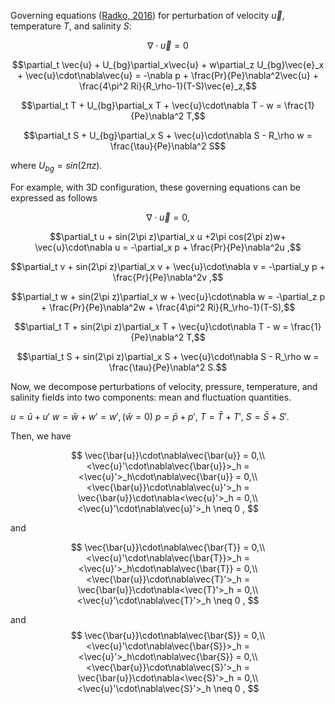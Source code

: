 Governing equations ([Radko, 2016](https://doi.org/10.1017/jfm.2016.547)) for perturbation of velocity $\vec{u}$, temperature $T$, and salinity $S$:

$$\nabla\cdot \vec{u} = 0$$

$$\partial_t \vec{u} + U_{bg}\partial_x\vec{u} + w\partial_z U_{bg}\vec{e}_x + \vec{u}\cdot\nabla\vec{u} = -\nabla p + \frac{Pr}{Pe}\nabla^2\vec{u} + \frac{4\pi^2 Ri}{R_\rho-1}(T-S)\vec{e}_z,$$

$$\partial_t T + U_{bg}\partial_x T + \vec{u}\cdot\nabla T - w = \frac{1}{Pe}\nabla^2 T,$$

$$\partial_t S + U_{bg}\partial_x S + \vec{u}\cdot\nabla S - R_\rho w = \frac{\tau}{Pe}\nabla^2 S$$

where $U_{bg}=sin(2\pi z)$.

For example, with 3D configuration, these governing equations can be expressed as follows

$$\nabla\cdot \vec{u} = 0,$$

$$\partial_t u + sin(2\pi z)\partial_x u +2\pi cos(2\pi z)w+ \vec{u}\cdot\nabla u = -\partial_x p + \frac{Pr}{Pe}\nabla^2u ,$$

$$\partial_t v + sin(2\pi z)\partial_x v + \vec{u}\cdot\nabla v = -\partial_y p + \frac{Pr}{Pe}\nabla^2v ,$$

$$\partial_t w + sin(2\pi z)\partial_x w + \vec{u}\cdot\nabla w = -\partial_z p + \frac{Pr}{Pe}\nabla^2w + \frac{4\pi^2 Ri}{R_\rho-1}(T-S),$$

$$\partial_t T + sin(2\pi z)\partial_x T + \vec{u}\cdot\nabla T - w = \frac{1}{Pe}\nabla^2 T,$$

$$\partial_t S + sin(2\pi z)\partial_x S + \vec{u}\cdot\nabla S - R_\rho w = \frac{\tau}{Pe}\nabla^2 S.$$

Now, we decompose perturbations of velocity, pressure, temperature, and salinity fields into two components: mean and fluctuation quantities.

$u = \bar{u}+u'$
$w = \bar{w}+w' = w', (\bar{w}=0)$
$p = \bar{p}+p',$
$T = \bar{T}+T',$
$S = \bar{S}+S'.$

Then, we have

$$
\vec{\bar{u}}\cdot\nabla\vec{\bar{u}} = 0,\\
<\vec{u}'\cdot\nabla\vec{\bar{u}}>_h = <\vec{u}'>_h\cdot\nabla\vec{\bar{u}} = 0,\\
<\vec{\bar{u}}\cdot\nabla\vec{u}'>_h = \vec{\bar{u}}\cdot\nabla<\vec{u}'>_h = 0,\\
<\vec{u}'\cdot\nabla\vec{u}'>_h  \neq 0 ,
$$

and 

$$
\vec{\bar{u}}\cdot\nabla\vec{\bar{T}} = 0,\\
<\vec{u}'\cdot\nabla\vec{\bar{T}}>_h = <\vec{u}'>_h\cdot\nabla\vec{\bar{T}} = 0,\\
<\vec{\bar{u}}\cdot\nabla\vec{T}'>_h = \vec{\bar{u}}\cdot\nabla<\vec{T}'>_h = 0,\\
<\vec{u}'\cdot\nabla\vec{T}'>_h  \neq 0 ,
$$

and 
$$
\vec{\bar{u}}\cdot\nabla\vec{\bar{S}} = 0,\\
<\vec{u}'\cdot\nabla\vec{\bar{S}}>_h = <\vec{u}'>_h\cdot\nabla\vec{\bar{S}} = 0,\\
<\vec{\bar{u}}\cdot\nabla\vec{S}'>_h = \vec{\bar{u}}\cdot\nabla<\vec{S}'>_h = 0,\\
<\vec{u}'\cdot\nabla\vec{S}'>_h  \neq 0 ,
$$